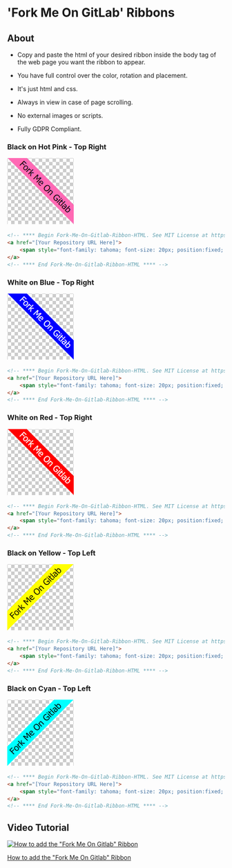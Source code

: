 # 'Fork Me On GitLab' Ribbons

## About

- Copy and paste the html of your desired ribbon inside the body tag of the web page you want the ribbon to appear.

- You have full control over the color, rotation and placement. 

- It's just html and css. 

- Always in view in case of page scrolling.

- No external images or scripts.

- Fully GDPR Compliant.


### Black on Hot Pink - Top Right
![Black on Hot Pink - Top Right](img/boptr.gif)

```html
<!-- **** Begin Fork-Me-On-Gitlab-Ribbon-HTML. See MIT License at https://gitlab.com/seanwasere/fork-me-on-gitlab **** -->
<a href="[Your Repository URL Here]">
    <span style="font-family: tahoma; font-size: 20px; position:fixed; top:50px; right:-45px; display:block; -webkit-transform: rotate(45deg); -moz-transform: rotate(45deg); background-color:hotpink; color:black; padding: 4px 30px 4px 30px; z-index:99">Fork me on GitLab</span>
</a>
<!-- **** End Fork-Me-On-Gitlab-Ribbon-HTML **** -->
```


### White on Blue - Top Right
![White on Blue - Top Right](img/wobtr.gif)
```html
<!-- **** Begin Fork-Me-On-Gitlab-Ribbon-HTML. See MIT License at https://gitlab.com/seanwasere/fork-me-on-gitlab **** -->
<a href="[Your Repository URL Here]">
    <span style="font-family: tahoma; font-size: 20px; position:fixed; top:50px; right:-45px; display:block; -webkit-transform: rotate(45deg); -moz-transform: rotate(45deg); background-color:blue; color:white; padding: 4px 30px 4px 30px; z-index:99">Fork me on GitLab</span>
</a>
<!-- **** End Fork-Me-On-Gitlab-Ribbon-HTML **** -->
```

### White on Red - Top Right
![White on Red - Top Right](img/wortr.gif)
```html
<!-- **** Begin Fork-Me-On-Gitlab-Ribbon-HTML. See MIT License at https://gitlab.com/seanwasere/fork-me-on-gitlab **** -->
<a href="[Your Repository URL Here]">
    <span style="font-family: tahoma; font-size: 20px; position:fixed; top:50px; right:-45px; display:block; -webkit-transform: rotate(45deg); -moz-transform: rotate(45deg); background-color:red; color:white; padding: 4px 30px 4px 30px; z-index:99">Fork me on GitLab</span>
</a>
<!-- **** End Fork-Me-On-Gitlab-Ribbon-HTML **** -->
```

### Black on Yellow - Top Left
![Black on Yellow - Top Left](img/boytl.gif)
```html
<!-- **** Begin Fork-Me-On-Gitlab-Ribbon-HTML. See MIT License at https://gitlab.com/seanwasere/fork-me-on-gitlab **** -->
<a href="[Your Repository URL Here]">
    <span style="font-family: tahoma; font-size: 20px; position:fixed; top:50px; left:-45px; display:block; -webkit-transform: rotate(-45deg); -moz-transform: rotate(-45deg); background-color:yellow; color:black; padding: 4px 30px 4px 30px; z-index:99">Fork me on GitLab</span>
</a>
<!-- **** End Fork-Me-On-Gitlab-Ribbon-HTML **** -->
```

### Black on Cyan - Top Left
![Black on Yellow - Top Left](img/boctl.gif)
```html
<!-- **** Begin Fork-Me-On-Gitlab-Ribbon-HTML. See MIT License at https://gitlab.com/seanwasere/fork-me-on-gitlab **** -->
<a href="[Your Repository URL Here]">
    <span style="font-family: tahoma; font-size: 20px; position:fixed; top:50px; left:-45px; display:block; -webkit-transform: rotate(-45deg); -moz-transform: rotate(-45deg); background-color:cyan; color:black; padding: 4px 30px 4px 30px; z-index:99">Fork me on GitLab</span>
</a>
<!-- **** End Fork-Me-On-Gitlab-Ribbon-HTML **** -->
```

## Video Tutorial

[![How to add the "Fork Me On Gitlab" Ribbon](https://img.youtube.com/vi/QQOZ_Prnwac/0.jpg)](https://www.youtube.com/watch?v=QQOZ_Prnwac) 

[How to add the "Fork Me On Gitlab" Ribbon](https://youtu.be/QQOZ_Prnwac)



